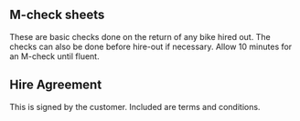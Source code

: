 ## M-check sheets

These are basic checks done on the return of any bike hired out. The checks can also be done before hire-out if necessary. Allow 10 minutes for an M-check until fluent.


## Hire Agreement

This is signed by the customer. Included are terms and conditions.